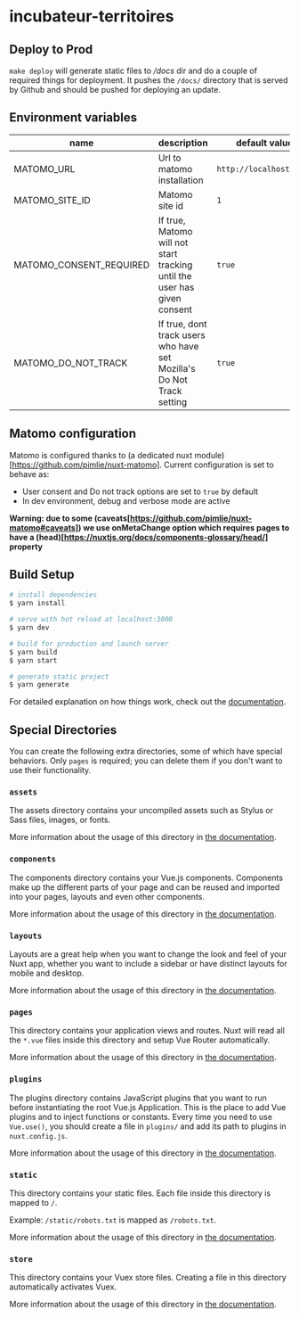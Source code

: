 # incubateur-territoires

## Deploy to Prod

`make deploy` will generate static files to _/docs_ dir and
do a couple of required things for deployment.
It pushes the `/docs/` directory that is served by Github
and should be pushed for deploying an update.

## Environment variables

| name | description | default value |
| --- | --- | --- |
| MATOMO_URL | Url to matomo installation | `http://localhost:8080` |
| MATOMO_SITE_ID | Matomo site id | `1` |
| MATOMO_CONSENT_REQUIRED | If true, Matomo will not start tracking until the user has given consent | `true` |
| MATOMO_DO_NOT_TRACK | If true, dont track users who have set Mozilla's Do Not Track setting | `true` |

## Matomo configuration

Matomo is configured thanks to (a dedicated nuxt module)[https://github.com/pimlie/nuxt-matomo]. Current configuration is set to behave as:
- User consent and Do not track options are set to `true` by default
- In dev environment, debug and verbose mode are active

__Warning: due to some (caveats[https://github.com/pimlie/nuxt-matomo#caveats]) we use onMetaChange option which requires pages to have a (head)[https://nuxtjs.org/docs/components-glossary/head/] property__


## Build Setup

```bash
# install dependencies
$ yarn install

# serve with hot reload at localhost:3000
$ yarn dev

# build for production and launch server
$ yarn build
$ yarn start

# generate static project
$ yarn generate
```

For detailed explanation on how things work, check out the [documentation](https://nuxtjs.org).

## Special Directories

You can create the following extra directories, some of which have special behaviors. Only `pages` is required; you can delete them if you don't want to use their functionality.

### `assets`

The assets directory contains your uncompiled assets such as Stylus or Sass files, images, or fonts.

More information about the usage of this directory in [the documentation](https://nuxtjs.org/docs/2.x/directory-structure/assets).

### `components`

The components directory contains your Vue.js components. Components make up the different parts of your page and can be reused and imported into your pages, layouts and even other components.

More information about the usage of this directory in [the documentation](https://nuxtjs.org/docs/2.x/directory-structure/components).

### `layouts`

Layouts are a great help when you want to change the look and feel of your Nuxt app, whether you want to include a sidebar or have distinct layouts for mobile and desktop.

More information about the usage of this directory in [the documentation](https://nuxtjs.org/docs/2.x/directory-structure/layouts).


### `pages`

This directory contains your application views and routes. Nuxt will read all the `*.vue` files inside this directory and setup Vue Router automatically.

More information about the usage of this directory in [the documentation](https://nuxtjs.org/docs/2.x/get-started/routing).

### `plugins`

The plugins directory contains JavaScript plugins that you want to run before instantiating the root Vue.js Application. This is the place to add Vue plugins and to inject functions or constants. Every time you need to use `Vue.use()`, you should create a file in `plugins/` and add its path to plugins in `nuxt.config.js`.

More information about the usage of this directory in [the documentation](https://nuxtjs.org/docs/2.x/directory-structure/plugins).

### `static`

This directory contains your static files. Each file inside this directory is mapped to `/`.

Example: `/static/robots.txt` is mapped as `/robots.txt`.

More information about the usage of this directory in [the documentation](https://nuxtjs.org/docs/2.x/directory-structure/static).

### `store`

This directory contains your Vuex store files. Creating a file in this directory automatically activates Vuex.

More information about the usage of this directory in [the documentation](https://nuxtjs.org/docs/2.x/directory-structure/store).
